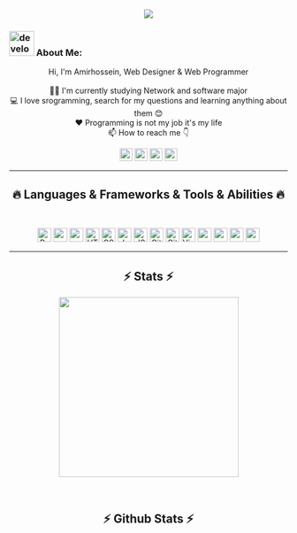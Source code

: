 <!-- [![Typing SVG](https://readme-typing-svg.herokuapp.com?center=true&lines=This+is+HalemoGPA;Nice+to+meet+you+%F0%9F%91%8B)](https://git.io/typing-svg)       -->

<h1 align="center">
  <a href="https://git.io/typing-svg">
    <img src="https://readme-typing-svg.herokuapp.com?font=Fira+Code&size=21&pause=1000&color=0DF5E3&center=true&width=435&lines=Hi+I'm+Amir+%F0%9F%91%8B+Nice+To+Meet+You+%3A)">
  </a>
</h1>

### <img src="/images/Developer.gif" alt="developer gif"  height="45px">  About Me:

<p align="center">
  Hi, I'm Amirhossein, Web Designer & Web Programmer
  <br>
  <br>
  👨‍🎓 I'm currently studying Network and software major 
  <br>
  💻 I love srogramming, search for my questions and learning anything about them 😊
  <br>
  ❤️ Programming is not my job it's my life
  <br>
  📫 How to reach me 👇
</p>
<p align="center"> <a href="https://www.linkedin.com/in/amirhossein-daneshi-kohan/"><img src="https://img.shields.io/badge/linkedin-%230077B5.svg?&style=for-the-badge&logo=linkedin&logoColor=white" height=23></a> <a href="mailto:amirhossein6168@gmail.com"><img src="https://img.shields.io/badge/Gmail-D14836?style=for-the-badge&logo=gmail&logoColor=white" height=23></a>  
<!--   <a href="https://github.com/HalemoGPA/"><img src="https://img.shields.io/badge/GitHub-100000?style=for-the-badge&logo=github&logoColor=white" height=23></a> -->
<a href="https://t.me/amirDKS"><img src="https://img.shields.io/badge/Telegram-2CA5E0?style=for-the-badge&logo=telegram&logoColor=white" height=23></a>  <a href="#"><img src="https://img.shields.io/badge/codeforces-%234566B5.svg?&style=for-the-badge&logo=codeforces&logoColor=white" height=23></a></p>
<hr>
<h2 align="center">🔥 Languages & Frameworks & Tools & Abilities 🔥</h2><br>
<p align="center">
  <img title="Python" height="25" src="images/python-original.svg">
  <img height="25" src="https://cdn.jsdelivr.net/gh/devicons/devicon/icons/django/django-plain.svg" />
  <img height="25px" src="https://cdn.jsdelivr.net/gh/devicons/devicon/icons/react/react-original.svg" />
  <img title="HTML5" height="25" src="images/html5.svg">
  <img title="CSS" height="25" src="images/css.svg">
  <img title="Javascript" height="25" src="images/javascript.svg">
  <img title="JSON" height="25" src="images/json.svg">
  <img title="Git" height="25" src="images/git-original.svg">
  <img title="GitHub" height="25" src="images/github.svg">
  <img title="Visual Studio Code" height="25" src="images/vscode.png">
  <img height="25" src="https://cdn.jsdelivr.net/gh/devicons/devicon/icons/postgresql/postgresql-original.svg" />
  <img height="25" src="https://cdn.jsdelivr.net/gh/devicons/devicon/icons/redis/redis-original.svg" />
  <img height="25" src="https://cdn.jsdelivr.net/gh/devicons/devicon/icons/docker/docker-original.svg" />
  <img height="25" src="https://cdn.jsdelivr.net/gh/devicons/devicon/icons/bootstrap/bootstrap-original.svg" />
<!--   <code><img title="Microsoft Visual Studio" height="25" src="images/visualstudio.png"></code> -->
</p>
<hr>

<h2 align="center">⚡ Stats ⚡</h2>



<p align="center">
<a href="https://github.com/HalemoGPA/">
      <img width=325  src="https://github-readme-stats.vercel.app/api/top-langs/?username=amirdks&show_icons=true&hide=c%23,powershell,Mathematica,Ruby,Objective-C,Objective-C%2b%2b,Cuda&title_color=61dafb&text_color=ffffff&icon_color=61dafb&bg_color=20232a&langs_count=8&layout=compact&border_color=61dafb&hide_border=true" />
 </a>
</p>
<br>
<h2 align="center">⚡ Github Stats ⚡</h2>

<p align="center">
<a href="https://github.com/HalemoGPA/">
    <img  src="https://github-readme-stats.vercel.app/api?username=amirdks&show_icons=true&theme=radical" alt="">
 </a>
</p>

<!---

<hr>
<h2 align="center">💹 Most Popular Repos 💹</h2>
<br>
<p align="center">
<a href="https://github.com/amirdks/lms_project_2/">
  <img width=300 align="center" src="https://github-readme-stats.vercel.app/api/pin/?username=amirdks&repo=lms_project_2&title_color=ffffff&text_color=c9cacc&icon_color=2bbc8a&bg_color=1d1f21" />
</a>   

<a href="https://github.com/amirdks/jahanbakhshiEshop/">
  <img width=300 align="center" src="https://github-readme-stats.vercel.app/api/pin/?username=amirdks&repo=jahanbakhshiEshop&title_color=ffffff&text_color=c9cacc&icon_color=2bbc8a&bg_color=1d1f21" />
</a>    

</p>

<!---
<p  align="center">
<img src="https://visitor-badge.laobi.icu/badge?page_id=amirdks" alt="HalemoGPA"/>       
</p> --->
